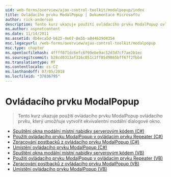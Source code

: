 ```yaml
---
uid: web-forms/overview/ajax-control-toolkit/modalpopup/index
title: Ovládacího prvku ModalPopup | Dokumentace Microsoftu
author: rick-anderson
description: Tento kurz ukazuje použití ovládacího prvku ModalPopup ovládacího prvku, který umožňuje vytvořit ekvivalentní modální dialogové okno.
ms.author: aspnetcontent
ms.date: 11/14/2011
ms.assetid: db4eca5d-b625-4e67-8e5b-a844639d4354
msc.legacyurl: /web-forms/overview/ajax-control-toolkit/modalpopup
msc.type: chapter
ms.openlocfilehash: 4ffff071dc6efc6f99ebe9ac52d3d7cf7ae2b1ec
ms.sourcegitcommit: b28cd0313af316c051c2ff8549865bff67f2fbb4
ms.translationtype: MT
ms.contentlocale: cs-CZ
ms.lasthandoff: 07/05/2018
ms.locfileid: "37836795"
---
```

<a name="modalpopup"></a>Ovládacího prvku ModalPopup
====================
> Tento kurz ukazuje použití ovládacího prvku ModalPopup ovládacího prvku, který umožňuje vytvořit ekvivalentní modální dialogové okno.


- [Spuštění okna modální místní nabídky serverovým kódem (C#)](launching-a-modal-popup-window-from-server-code-cs.md)
- [Použití ovládacího prvku ModalPopup v ovládacím prvku Repeater (C#)](using-modalpopup-with-a-repeater-control-cs.md)
- [Zpracování postbacků z ovládacího prvku ModalPopup (C#)](handling-postbacks-from-a-modalpopup-cs.md)
- [Umístění ovládacího prvku ModalPopup (C#)](positioning-a-modalpopup-cs.md)
- [Spuštění okna modální místní nabídky serverovým kódem (VB)](launching-a-modal-popup-window-from-server-code-vb.md)
- [Použití ovládacího prvku ModalPopup v ovládacím prvku Repeater (VB)](using-modalpopup-with-a-repeater-control-vb.md)
- [Zpracování postbacků z ovládacího prvku ModalPopup (VB)](handling-postbacks-from-a-modalpopup-vb.md)
- [Umístění ovládacího prvku ModalPopup (VB)](positioning-a-modalpopup-vb.md)
